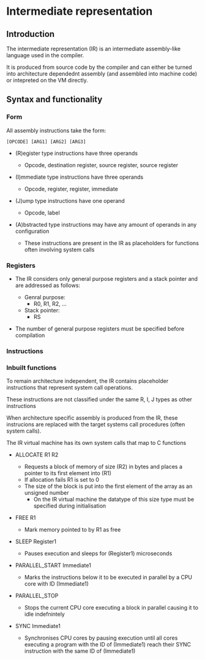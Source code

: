 
# Intermediate representation


## Introduction

The intermediate representation (IR) is an intermediate assembly-like language used in the compiler.


It is produced from source code by the compiler and can either be turned into architecture dependednt assembly (and assembled into machine code) or intepreted on the VM directly.




## Syntax and functionality


### Form
All assembly instructions take the form:

    [OPCODE] [ARG1] [ARG2] [ARG3]

- (R)egister type instructions have three operands
    - Opcode, destination register, source register, source register

- (I)mmediate type instructions have three operands
    - Opcode, register, register, immediate

- (J)ump type instructions have one operand
    - Opcode, label

- (A)bstracted type instructions may have any amount of operands in any configuration
    - These instructions are present in the IR as placeholders for functions often involving system calls


### Registers

- The IR considers only general purpose registers and a stack pointer and are addressed as follows:
    - Genral purpose:
        - R0, R1, R2, ...
    - Stack pointer:
        - RS

- The number of general purpose registers must be specified before compilation

### Instructions





### Inbuilt functions

To remain architecture independent, the IR contains placeholder instructions that represent system call operations.

These instructions are not classified under the same R, I, J types as other instructions

When architecture specific assembly is produced from the IR, these instrucions are replaced with the target systems call procedures (often system calls).

The IR virtual machine has its own system calls that map to C functions


- ALLOCATE R1 R2

    - Requests a block of memory of size (R2) in bytes and places a pointer to its first element into (R1)
    - If allocation fails R1 is set to 0
    - The size of the block is put into the first element of the array as an unsigned number
        - On the IR virtual machine the datatype of this size type must be specified during initialisation

- FREE R1

    - Mark memory pointed to by R1 as free

- SLEEP Register1

    - Pauses execution and sleeps for (Register1) microseconds



- PARALLEL_START Immediate1

    - Marks the instructions below it to be executed in parallel by a CPU core with ID (Immediate1)

- PARALLEL_STOP

    - Stops the current CPU core executing a block in parallel causing it to idle indefnintely

- SYNC Immediate1

    - Synchronises CPU cores by pausing execution until all cores executing a program with the ID of (Immediate1) reach their SYNC instruction with the same ID of (Immediate1)



























